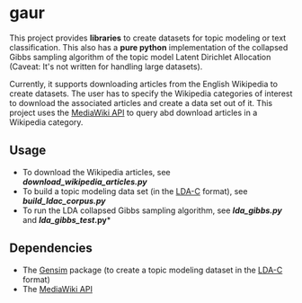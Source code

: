gaur 
====

This project provides **libraries** to create datasets for topic modeling or text classification. This also has a **pure python** implementation of the collapsed Gibbs sampling algorithm of the topic model Latent Dirichlet Allocation (Caveat: It's not written for handling large datasets).  

Currently, it supports downloading articles from the English Wikipedia to create datasets. The user has to specify the Wikipedia categories of interest to download the associated articles and create a data set out of it. This project uses the [MediaWiki API] to query abd download articles in a Wikipedia category. 

Usage
-----
* To download the Wikipedia articles, see ***download_wikipedia_articles.py***
* To build a topic modeling data set (in the [LDA-C] format), see ***build_ldac_corpus.py*** 
* To run the LDA collapsed Gibbs sampling algorithm, see ***lda_gibbs.py*** and ***lda_gibbs_test*.py***


Dependencies
------------

* The [Gensim] package (to create a topic modeling dataset in the [LDA-C] format) 
* The [MediaWiki API]
   
[MediaWiki API]:http://www.mediawiki.org/wiki/API:Main_page
[Gensim]:http://radimrehurek.com/gensim/
[LDA-C]:http://www.cs.princeton.edu/~blei/lda-c/readme.txt
